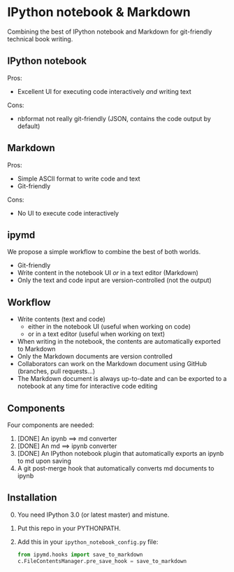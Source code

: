 # IPython notebook & Markdown

Combining the best of IPython notebook and Markdown for git-friendly technical book writing.

## IPython notebook

Pros:

* Excellent UI for executing code interactively *and* writing text

Cons:

* nbformat not really git-friendly (JSON, contains the code output by default)


## Markdown

Pros:

* Simple ASCII format to write code and text
* Git-friendly

Cons:

* No UI to execute code interactively


## ipymd

We propose a simple workflow to combine the best of both worlds.

* Git-friendly
* Write content in the notebook UI *or* in a text editor (Markdown)
* Only the text and code input are version-controlled (not the output)


## Workflow

* Write contents (text and code)
    * either in the notebook UI (useful when working on code)
    * or in a text editor (useful when working on text)
* When writing in the notebook, the contents are automatically exported to Markdown
* Only the Markdown documents are version controlled
* Collaborators can work on the Markdown document using GitHub (branches, pull requests...)
* The Markdown document is always up-to-date and can be exported to a notebook at any time for interactive code editing


## Components

Four components are needed:

1. [DONE] An ipynb ==> md converter
2. [DONE] An md ==> ipynb converter
3. [DONE] An IPython notebook plugin that automatically exports an ipynb to md upon saving
4. A git post-merge hook that automatically converts md documents to ipynb


## Installation

0. You need IPython 3.0 (or latest master) and mistune.
1. Put this repo in your PYTHONPATH.
2. Add this in your `ipython_notebook_config.py` file:

    ```python
    from ipymd.hooks import save_to_markdown
    c.FileContentsManager.pre_save_hook = save_to_markdown
    ```

